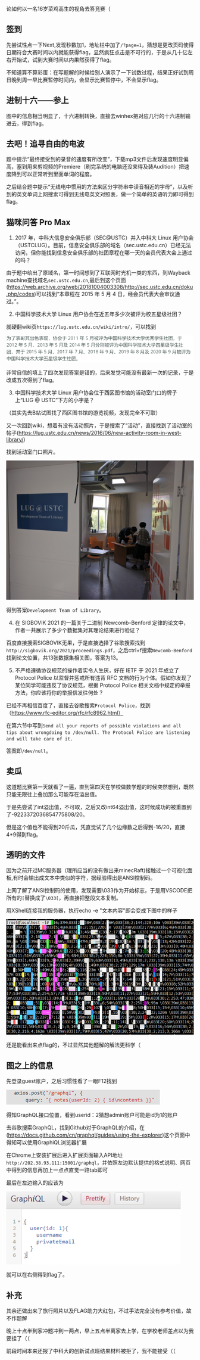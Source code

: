 论如何以一名16岁菜鸡高生的视角去答竞赛（

## 签到

先尝试性点一下Next,发现秒数加1，地址栏中加了`/?page=1`，猜想是更改页码使得日期符合大赛时间以内就能获得flag，显然疯狂点击是不可行的，于是从几十亿左右开始试，试到大赛时间以内果然获得了flag。

不知道算不算彩蛋：在写题解的时候给别人演示了一下试数过程，结果正好试到周日晚到周一早比赛暂停时间内，会显示比赛暂停中，不会显示flag。

## 进制十六——参上

图中的信息相当明显了，十六进制转换，直接去winhex把对应几行的十六进制输进去，得到flag。

## 去吧！追寻自由的电波

题中提示“最终接受到的录音的速度有所改变”，下载mp3文件后发现速度明显偏高，塞到用来剪视频的Premiere（刷完系统的电脑还没来得及装Audition）把速度降到可以正常听到里面单词的程度。

之后结合题中提示“无线电中惯用的方法来区分字符串中读音相近的字母”，以及听到的英文单词上网搜索可得到无线电英文对照表，做一个简单的英语听力即可得到flag。

## 猫咪问答 Pro Max

1. 2017 年，中科大信息安全俱乐部（SEC@USTC）并入中科大 Linux 用户协会（USTCLUG）。目前，信息安全俱乐部的域名（sec.ustc.edu.cn）已经无法访问，但你能找到信息安全俱乐部的社团章程在哪一天的会员代表大会上通过的吗？

由于题中给出了原域名，第一时间想到了互联网时光机一类的东西，到Wayback machine查找域名`sec.ustc.edu.cn`,最后到这个页面(https://web.archive.org/web/20181004003308/http://sec.ustc.edu.cn/doku.php/codes)可以找到“本章程在 2015 年 5 月 4 日，经会员代表大会审议通过。”。

2. 中国科学技术大学 Linux 用户协会在近五年多少次被评为校五星级社团？

就硬翻wiki页`https://lug.ustc.edu.cn/wiki/intro/`，可以找到

![](assets/img1.jpg)

非常自信的填上了四次发现答案是错的，后来发觉可能没有最新一次的记录，于是改成五次得到了flag。

3. 中国科学技术大学 Linux 用户协会位于西区图书馆的活动室门口的牌子上“LUG @ USTC”下方的小字是？

（其实先去B站试图找了西区图书馆的游览视频，发现完全不可取）

又一次回到wiki，想着有没有活动照片，于是搜索了“活动”，直接找到了活动室的帖子(https://lug.ustc.edu.cn/news/2016/06/new-activity-room-in-west-library/)

找到活动室门口照片。

![](assets/IMG_20160616_133655_compressed.jpg)

得到答案`Development Team of Library`。

4. 在 SIGBOVIK 2021 的一篇关于二进制 Newcomb-Benford 定律的论文中，作者一共展示了多少个数据集对其理论结果进行验证？

百度直接搜索SIGBOVIK无果，于是直接选择了谷歌搜索找到`http://sigbovik.org/2021/proceedings.pdf`，之后ctrl+f搜索`Newcomb-Benford`找到论文位置，共13张数据集相关图，答案为13。

5. 不严格遵循协议规范的操作着实令人生厌，好在 IETF 于 2021 年成立了 Protocol Police 以监督并惩戒所有违背 RFC 文档的行为个体。假如你发现了某位同学可能违反了协议规范，根据 Protocol Police 相关文档中规定的举报方法，你应该将你的举报信发往何处？

已经不再相信百度了，直接去谷歌搜索`Protocol Police`，找到（https://www.rfc-editor.org/rfc/rfc8962.html）

在第六节中写到`Send all your reports of possible violations and all tips about wrongdoing to /dev/null. The Protocol Police are listening and will take care of it.`

答案即`/dev/null`。

## 卖瓜

这道题比赛第一天就看了一遍，直到第四天在学校做数学题的时候突然想到，既然只能无限往上叠加那么可能存在溢出值。

于是先尝试了int溢出值，不可取，之后又改int64溢出值，这时候成功的被重置到了-9223372036854775808/20。

但是这个值也不能得到20斤瓜，凭直觉试了几个边缘数之后得到-16/20，直接4*9得到flag。

## 透明的文件

因为之前开过MC服务器（理所应当的没有做出来minecRaft)接触过一个可视化面板,有时会输出成文本中类似的字符，据经验得出是ANSI控制码。

上网了解了ANSI控制码的使用，发现需要\033作为开始标志，于是用VSCODE把所有的`[`替换成了`\033[`，再直接把整段文本复制。

用XShell连接我的服务器，执行echo -e "文本内容"即会变成下图中的样子

![](assets/img2.png)

还是能看出来点flag的，不过显然其他题解的解法更科学（

## 图之上的信息

先登录guest账户，之后习惯性看了一眼F12找到

![](assets/1635579612(1).jpg)

得知GraphQL接口位置，看到userid：2猜想admin账户可能是id为1的账户

去谷歌搜索GraphQL，找到Github对于GraphQL的介绍，在(https://docs.github.com/cn/graphql/guides/using-the-explorer)这个页面中得知可以使用GraphiQL浏览器扩展

在Chrome上安装扩展后进入扩展页面输入API地址`http://202.38.93.111:15001/graphql`，并依照左边默认提供的格式说明、网页中得到的信息再加上一点点直觉一路tab即可

最后在左边输入的应该为

![](assets/_M9Y8VQFJR5DFC5CNEHDK@K.png)

就可以在右侧得到flag了。

## 补充

其余还做出来了旅行照片以及FLAG助力大红包，不过手法完全没有参考价值，故不作题解

晚上十点半到家冲题冲到一两点，早上五点半离家去上学，在学校老师差点以为我要挂了（（

前段时间本来还报了中科大的创新试点班结果材料被拒了，我不能接受（（